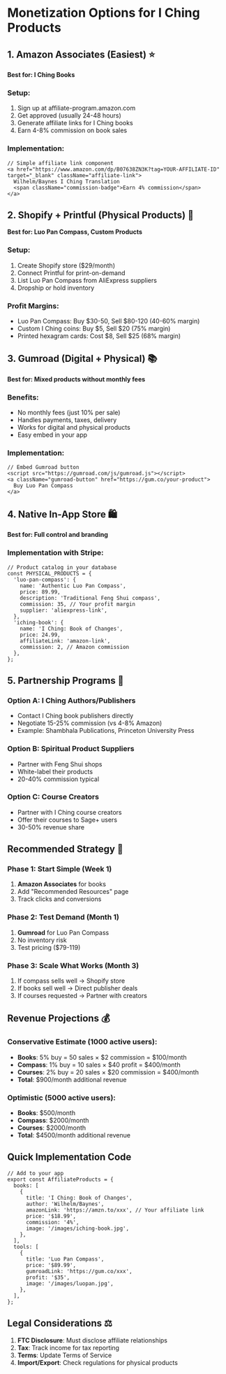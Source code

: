 # Monetization Options for I Ching Products

## 1. Amazon Associates (Easiest) ⭐

**Best for: I Ching Books**

### Setup:

1. Sign up at affiliate-program.amazon.com
2. Get approved (usually 24-48 hours)
3. Generate affiliate links for I Ching books
4. Earn 4-8% commission on book sales

### Implementation:

```tsx
// Simple affiliate link component
<a href="https://www.amazon.com/dp/B07638ZN3K?tag=YOUR-AFFILIATE-ID" target="_blank" className="affiliate-link">
  Wilhelm/Baynes I Ching Translation
  <span className="commission-badge">Earn 4% commission</span>
</a>
```

## 2. Shopify + Printful (Physical Products) 🎯

**Best for: Luo Pan Compass, Custom Products**

### Setup:

1. Create Shopify store ($29/month)
2. Connect Printful for print-on-demand
3. List Luo Pan Compass from AliExpress suppliers
4. Dropship or hold inventory

### Profit Margins:

- Luo Pan Compass: Buy $30-50, Sell $80-120 (40-60% margin)
- Custom I Ching coins: Buy $5, Sell $20 (75% margin)
- Printed hexagram cards: Cost $8, Sell $25 (68% margin)

## 3. Gumroad (Digital + Physical) 📚

**Best for: Mixed products without monthly fees**

### Benefits:

- No monthly fees (just 10% per sale)
- Handles payments, taxes, delivery
- Works for digital and physical products
- Easy embed in your app

### Implementation:

```tsx
// Embed Gumroad button
<script src="https://gumroad.com/js/gumroad.js"></script>
<a className="gumroad-button" href="https://gum.co/your-product">
  Buy Luo Pan Compass
</a>
```

## 4. Native In-App Store 🛍️

**Best for: Full control and branding**

### Implementation with Stripe:

```tsx
// Product catalog in your database
const PHYSICAL_PRODUCTS = {
  'luo-pan-compass': {
    name: 'Authentic Luo Pan Compass',
    price: 89.99,
    description: 'Traditional Feng Shui compass',
    commission: 35, // Your profit margin
    supplier: 'aliexpress-link',
  },
  'iching-book': {
    name: 'I Ching: Book of Changes',
    price: 24.99,
    affiliateLink: 'amazon-link',
    commission: 2, // Amazon commission
  },
};
```

## 5. Partnership Programs 🤝

### Option A: I Ching Authors/Publishers

- Contact I Ching book publishers directly
- Negotiate 15-25% commission (vs 4-8% Amazon)
- Example: Shambhala Publications, Princeton University Press

### Option B: Spiritual Product Suppliers

- Partner with Feng Shui shops
- White-label their products
- 20-40% commission typical

### Option C: Course Creators

- Partner with I Ching course creators
- Offer their courses to Sage+ users
- 30-50% revenue share

## Recommended Strategy 🎯

### Phase 1: Start Simple (Week 1)

1. **Amazon Associates** for books
2. Add "Recommended Resources" page
3. Track clicks and conversions

### Phase 2: Test Demand (Month 1)

1. **Gumroad** for Luo Pan Compass
2. No inventory risk
3. Test pricing ($79-119)

### Phase 3: Scale What Works (Month 3)

1. If compass sells well → Shopify store
2. If books sell well → Direct publisher deals
3. If courses requested → Partner with creators

## Revenue Projections 💰

### Conservative Estimate (1000 active users):

- **Books**: 5% buy = 50 sales × $2 commission = $100/month
- **Compass**: 1% buy = 10 sales × $40 profit = $400/month
- **Courses**: 2% buy = 20 sales × $20 commission = $400/month
- **Total**: $900/month additional revenue

### Optimistic (5000 active users):

- **Books**: $500/month
- **Compass**: $2000/month
- **Courses**: $2000/month
- **Total**: $4500/month additional revenue

## Quick Implementation Code

```tsx
// Add to your app
export const AffiliateProducts = {
  books: [
    {
      title: 'I Ching: Book of Changes',
      author: 'Wilhelm/Baynes',
      amazonLink: 'https://amzn.to/xxx', // Your affiliate link
      price: '$18.99',
      commission: '4%',
      image: '/images/iching-book.jpg',
    },
  ],
  tools: [
    {
      title: 'Luo Pan Compass',
      price: '$89.99',
      gumroadLink: 'https://gum.co/xxx',
      profit: '$35',
      image: '/images/luopan.jpg',
    },
  ],
};
```

## Legal Considerations ⚖️

1. **FTC Disclosure**: Must disclose affiliate relationships
2. **Tax**: Track income for tax reporting
3. **Terms**: Update Terms of Service
4. **Import/Export**: Check regulations for physical products
